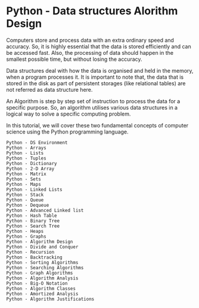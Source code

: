 # Python - Data structures Alorithm Design

Computers store and process data with an extra ordinary speed and accuracy. So, it is highly essential that the data is stored efficiently and can be accessed fast. Also, the processing of data should happen in the smallest possible time, but without losing the accuracy.

Data structures deal with how the data is organised and held in the memory, when a program processes it. It is important to note that, the data that is stored in the disk as part of persistent storages (like relational tables) are not referred as data structure here.

An Algorithm is step by step set of instruction to process the data for a specific purpose. So, an algorithm utilises various data structures in a logical way to solve a specific computing problem.

In this tutorial, we will cover these two fundamental concepts of computer science using the Python programming language.



```
Python - DS Environment
Python - Arrays
Python - Lists
Python - Tuples
Python - Dictionary
Python - 2-D Array
Python - Matrix
Python - Sets
Python - Maps
Python - Linked Lists
Python - Stack
Python - Queue
Python - Dequeue
Python - Advanced Linked list
Python - Hash Table
Python - Binary Tree
Python - Search Tree
Python - Heaps
Python - Graphs
Python - Algorithm Design
Python - Divide and Conquer
Python - Recursion
Python - Backtracking
Python - Sorting Algorithms
Python - Searching Algorithms
Python - Graph Algorithms
Python - Algorithm Analysis
Python - Big-O Notation
Python - Algorithm Classes
Python - Amortized Analysis
Python - Algorithm Justifications

```
